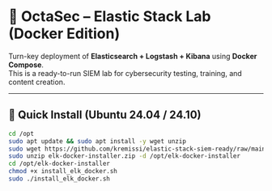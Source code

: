 # 🦑 OctaSec – Elastic Stack Lab (Docker Edition)

Turn-key deployment of **Elasticsearch + Logstash + Kibana** using **Docker Compose**.  
This is a ready-to-run SIEM lab for cybersecurity testing, training, and content creation.

---

## 🚀 Quick Install (Ubuntu 24.04 / 24.10)

```bash
cd /opt
sudo apt update && sudo apt install -y wget unzip
sudo wget https://github.com/kremissi/elastic-stack-siem-ready/raw/main/elk-docker-installer.zip
sudo unzip elk-docker-installer.zip -d /opt/elk-docker-installer
cd /opt/elk-docker-installer
chmod +x install_elk_docker.sh
sudo ./install_elk_docker.sh
